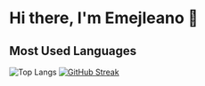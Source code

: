 # Hi there, I'm Emejleano 👋

## Most Used Languages
![Top Langs](https://github-readme-stats.vercel.app/api/top-langs/?username=emejleano&layout=compact&theme=dark) 
[![GitHub Streak](https://github-readme-streak-stats.herokuapp.com/?user=emejleano&theme=tokyonight&card_width=496)](https://git.io/streak-stats)


